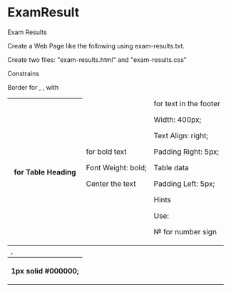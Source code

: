 # ExamResult

Exam Results

Create a Web Page like the following using exam-results.txt.



Create two files: "exam-results.html" and "exam-results.css"

Constrains

Border for <table>, <td>, <tr>, <th>

1px solid #000000;

<thead> with <th colspan="4"> for Table Heading

<td class="bold"> for bold text

Font Weight: bold;

Center the text

<td class="result" colspan="4"> for text in the footer

Width: 400px;

Text Align: right;

Padding Right: 5px;

Table data

Padding Left: 5px;

Hints

Use:

&#8470; for number sign
